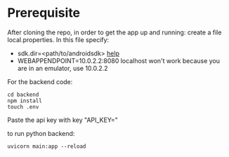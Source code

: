 # Prerequisite
After cloning the repo, in order to get the app up and running: create a file local.properties.
In this file specify:

* sdk.dir=\<path/to/androidsdk\> [help](https://stackoverflow.com/questions/25176594/android-sdk-location)
* WEBAPPENDPOINT=10.0.2.2:8080 localhost won't work because you are in an emulator, use 10.0.2.2

For the backend code:

```
cd backend
npm install
touch .env
```
Paste the api key with key "API_KEY="

to run python backend:


```
uvicorn main:app --reload
```